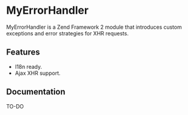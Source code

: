 MyErrorHandler
===

MyErrorHandler is a Zend Framework 2 module that introduces custom exceptions and error strategies for XHR requests.


Features
---

-   I18n ready.
-   Ajax XHR support.


Documentation
---

TO-DO